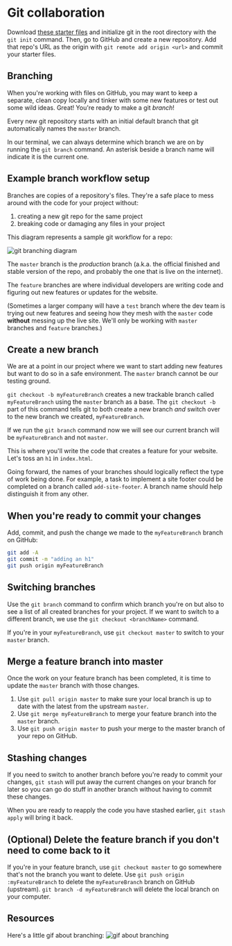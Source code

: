   <!-- Student takeaway -->
  <!-- By the end of this lesson, the student should know:
  - How to create a branch
  - How to switch between branches
  - How to merge a branch
  - How to delete a branch
  -->

# Git collaboration 

Download [these starter files](https://hychalknotes.s3.amazonaws.com/git-branching-lesson.zip) and initialize git in the root directory with the `git init` command. Then, go to GitHub and create a new repository. Add that repo's URL as the origin with `git remote add origin <url>` and commit your starter files.

## Branching
When you're working with files on GitHub, you may want to keep a separate, clean copy locally and tinker with some new features or test out some wild ideas. Great! You're ready to make a git _branch_!

Every new git repository starts with an initial default branch that git automatically names the `master` branch.

In our terminal, we can always determine which branch we are on by running the `git branch` command. An asterisk beside a branch name will indicate it is the current one.

## Example branch workflow setup

Branches are copies of a repository's files. They're a safe place to mess around with the code for your project without:
  1. creating a new git repo for the same project
  2. breaking code or damaging any files in your project

This diagram represents a sample git workflow for a repo: 

![git branching diagram](http://cl.ly/image/3a3M3U2S0v3X/gitbranches.png)

The `master` branch is the _production_ branch (a.k.a. the official finished and stable version of the repo, and probably the one that is live on the internet).

The `feature` branches are where individual developers are writing code and figuring out new features or updates for the website.

(Sometimes a larger company will have a `test` branch where the dev team is trying out new features and seeing how they mesh with the `master` code **without** messing up the live site. We'll only be working with `master` branches and `feature` branches.)

## Create a new branch

We are at a point in our project where we want to start adding new features but want to do so in a safe environment. The `master` branch cannot be our testing ground.

`git checkout -b myFeatureBranch` creates a new trackable branch called `myFeatureBranch` using the `master` branch as a base. The `git checkout -b` part of this command tells git to both create a new branch _and_ switch over to the new branch we created, `myFeatureBranch`.

If we run the `git branch` command now we will see our current branch will be `myFeatureBranch` and not `master`.

This is where you'll write the code that creates a feature for your website. Let's toss an `h1` in `index.html`.

Going forward, the names of your branches should logically reflect the type of work being done. For example, a task to implement a site footer could be completed on a branch called `add-site-footer`. A branch name should help distinguish it from any other.

## When you're ready to commit your changes

Add, commit, and push the change we made to the `myFeatureBranch` branch on GitHub:

```bash
git add -A
git commit -m "adding an h1"
git push origin myFeatureBranch
```

## Switching branches

Use the `git branch` command to confirm which branch you're on but also to see a list of all created branches for your project. If we want to switch to a different branch, we use the `git checkout <branchName>` command.

If you're in your `myFeatureBranch`, use `git checkout master` to switch to your `master` branch.


## Merge a feature branch into master

Once the work on your feature branch has been completed, it is time to update the `master` branch with those changes.

1. Use `git pull origin master` to make sure your local branch is up to date with the latest from the upstream `master`. 
2. Use `git merge myFeatureBranch` to merge your feature branch into the `master` branch.
3. Use `git push origin master` to push your merge to the master branch of your repo on GitHub.

## Stashing changes

If you need to switch to another branch before you're ready to commit your changes, `git stash` will put away the current changes on your branch for later so you can go do stuff in another branch without having to commit these changes.

When you are ready to reapply the code you have stashed earlier, `git stash apply` will bring it back.

## (Optional) Delete the feature branch if you don't need to come back to it
If you're in your feature branch, use `git checkout master` to go somewhere that's not the branch you want to delete.
Use `git push origin :myFeatureBranch`  to delete the `myFeatureBranch` branch on GitHub (upstream). 
`git branch -d myFeatureBranch` will delete the local branch on your computer.

## Resources

Here's a little gif about branching:
![gif about branching](https://hychalknotes.s3.amazonaws.com/git-branching-demo.gif) 
